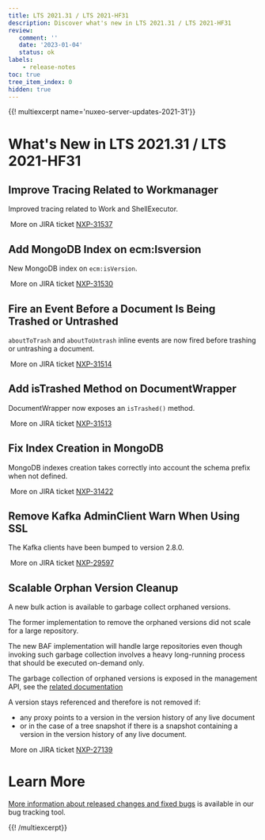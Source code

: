 ```yaml
---
title: LTS 2021.31 / LTS 2021-HF31
description: Discover what's new in LTS 2021.31 / LTS 2021-HF31
review:
   comment: ''
   date: '2023-01-04'
   status: ok
labels:
    - release-notes
toc: true
tree_item_index: 0
hidden: true
---
```


{{! multiexcerpt name='nuxeo-server-updates-2021-31'}}
# What's New in LTS 2021.31 / LTS 2021-HF31

## Improve Tracing Related to Workmanager

Improved tracing related to Work and ShellExecutor.

<i class="fa fa-long-arrow-right" aria-hidden="true"></i>&nbsp;More on JIRA ticket [NXP-31537](https://jira.nuxeo.com/browse/NXP-31537)

## Add MongoDB Index on ecm:Isversion

New MongoDB index on `ecm:isVersion`.

<i class="fa fa-long-arrow-right" aria-hidden="true"></i>&nbsp;More on JIRA ticket [NXP-31530](https://jira.nuxeo.com/browse/NXP-31530)

## Fire an Event Before a Document Is Being Trashed or Untrashed

`aboutToTrash` and `aboutToUntrash` inline events are now fired before trashing or untrashing a document.

<i class="fa fa-long-arrow-right" aria-hidden="true"></i>&nbsp;More on JIRA ticket [NXP-31514](https://jira.nuxeo.com/browse/NXP-31514)

## Add isTrashed Method on DocumentWrapper

DocumentWrapper now exposes an `isTrashed()` method.

<i class="fa fa-long-arrow-right" aria-hidden="true"></i>&nbsp;More on JIRA ticket [NXP-31513](https://jira.nuxeo.com/browse/NXP-31513)

## Fix Index Creation in MongoDB

MongoDB indexes creation takes correctly into account the schema prefix when not defined.

<i class="fa fa-long-arrow-right" aria-hidden="true"></i>&nbsp;More on JIRA ticket [NXP-31422](https://jira.nuxeo.com/browse/NXP-31422)

## Remove Kafka AdminClient Warn When Using SSL

The Kafka clients have been bumped to version 2.8.0.

<i class="fa fa-long-arrow-right" aria-hidden="true"></i>&nbsp;More on JIRA ticket [NXP-29597](https://jira.nuxeo.com/browse/NXP-29597)

## Scalable Orphan Version Cleanup

A new bulk action is available to garbage collect orphaned versions.

The former implementation to remove the orphaned versions did not scale for a large repository.

The new BAF implementation will handle large repositories even though invoking such garbage collection involves a heavy long-running process that should be executed on-demand only.

The garbage collection of orphaned versions is exposed in the management API, see the [related documentation](https://doc.nuxeo.com/rest-api/1/management-endpoint/)

A version stays referenced and therefore is not removed if:
 - any proxy points to a version in the version history of any live document
 - or in the case of a tree snapshot if there is a snapshot containing a version in the version history of any live document.

<i class="fa fa-long-arrow-right" aria-hidden="true"></i>&nbsp;More on JIRA ticket [NXP-27139](https://jira.nuxeo.com/browse/NXP-27139)


# Learn More

[More information about released changes and fixed bugs](https://jira.nuxeo.com/secure/ReleaseNote.jspa?projectId=10011&version=21907) is available in our bug tracking tool.

{{! /multiexcerpt}}
